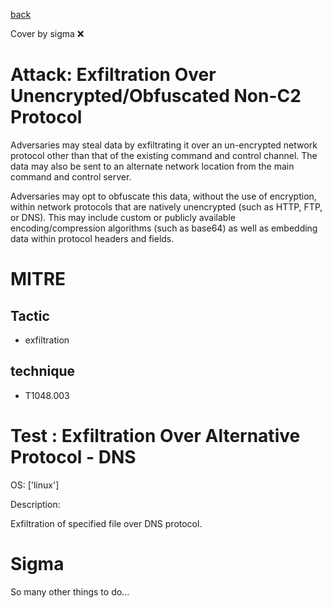 [back](../index.md)

Cover by sigma :x: 

# Attack: Exfiltration Over Unencrypted/Obfuscated Non-C2 Protocol

 Adversaries may steal data by exfiltrating it over an un-encrypted network protocol other than that of the existing command and control channel. The data may also be sent to an alternate network location from the main command and control server. 

Adversaries may opt to obfuscate this data, without the use of encryption, within network protocols that are natively unencrypted (such as HTTP, FTP, or DNS). This may include custom or publicly available encoding/compression algorithms (such as base64) as well as embedding data within protocol headers and fields. 

# MITRE
## Tactic
  - exfiltration

## technique
  - T1048.003

# Test : Exfiltration Over Alternative Protocol - DNS

OS: ['linux']

Description:

 Exfiltration of specified file over DNS protocol.


# Sigma

 So many other things to do...